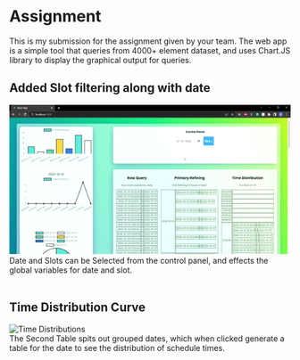 # Assignment
This is my submission for the assignment given by your team. The web app is a simple tool that queries from 4000+ element dataset, and uses Chart.JS library to display the graphical output for queries.

## Added Slot filtering along with date
![Slot Demo](src/Assets/Images/slotDemo.gif)
<br/> Date and Slots can be Selected from the control panel, and effects the global variables for date and slot.
<br/><br/>
## Time Distribution Curve
![Time Distributions](src/Assets/Images/TimeDistro.gif)
<br/> The Second Table spits out grouped dates, which when clicked generate a table for the date to see the distribution of schedule times.
